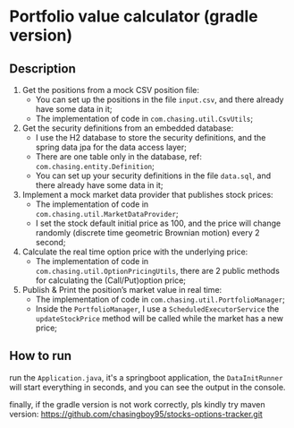 # Portfolio value calculator (gradle version)

## Description
1. Get the positions from a mock CSV position file: 
   - You can set up the positions in the file `input.csv`, and there already have some data in it;
   - The implementation of code in `com.chasing.util.CsvUtils`;
2. Get the security definitions from an embedded database:
   - I use the H2 database to store the security definitions, and the spring data jpa for the data access layer;
   - There are one table only in the database, ref: `com.chasing.entity.Definition`;
   - You can set up your security definitions in the file `data.sql`, and there already have some data in it;
3. Implement a mock market data provider that publishes stock prices:
   - The implementation of code in `com.chasing.util.MarketDataProvider`;
   - I set the stock default initial price as 100, and the price will change randomly (discrete time geometric Brownian motion) every 2 second;
4. Calculate the real time option price with the underlying price:
   - The implementation of code in `com.chasing.util.OptionPricingUtils`, there are 2 public methods for calculating the (Call/Put)option price;
5. Publish & Print the position’s market value in real time:
   - The implementation of code in `com.chasing.util.PortfolioManager`;
   - Inside the `PortfolioManager`, I use a `ScheduledExecutorService` the `updateStockPrice` method will be called while the market has a new price;

## How to run
run the `Application.java`, it's a springboot application, the `DataInitRunner` will start everything in seconds, and you can see the output in the console.

finally, if the gradle version is not work correctly, pls kindly try maven version: https://github.com/chasingboy95/stocks-options-tracker.git
